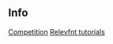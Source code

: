 ## Info
[Competition](http://deephack.me/chat)
[Relevfnt tutorials](https://www.youtube.com/watch?v=dvOnYLDg8_Y&list=PLQVvvaa0QuDdc2k5dwtDTyT9aCja0on8j)